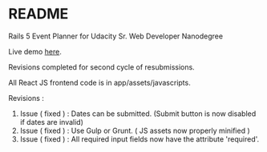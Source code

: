 # README

Rails 5 Event Planner for Udacity Sr. Web Developer Nanodegree

Live demo [here](https://pure-fortress-81588.herokuapp.com). 

Revisions completed for second cycle of resubmissions.

All React JS frontend code is in app/assets/javascripts.

Revisions :

 1. Issue ( fixed ) : Dates can be submitted. (Submit button is now disabled if dates are invalid)
 2. Issue ( fixed ) : Use Gulp or Grunt. ( JS assets now properly minified )
 3. Issue ( fixed ) : All required input fields now have the attribute 'required'.
 
 